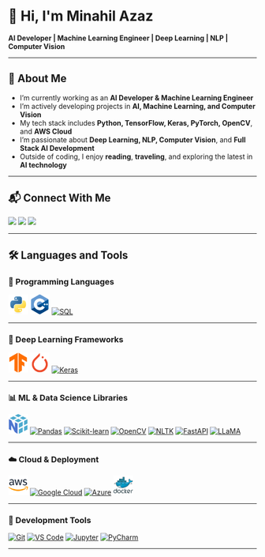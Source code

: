 # 👋 Hi, I'm Minahil Azaz

**AI Developer | Machine Learning Engineer | Deep Learning | NLP | Computer Vision**

---

## 🚀 About Me

- I’m currently working as an **AI Developer & Machine Learning Engineer**
- I’m actively developing projects in **AI, Machine Learning, and Computer Vision**
- My tech stack includes **Python, TensorFlow, Keras, PyTorch, OpenCV**, and **AWS Cloud**
- I’m passionate about **Deep Learning, NLP, Computer Vision**, and **Full Stack AI Development**
- Outside of coding, I enjoy **reading**, **traveling**, and exploring the latest in **AI technology**

---

## 📬 Connect With Me

<a href="https://api.whatsapp.com/send?phone=923204663370"><img src="https://img.shields.io/badge/WhatsApp-25D366?style=for-the-badge&logo=whatsapp&logoColor=white"/></a>
<a href="mailto:minahilazaz45@gmail.com"><img src="https://img.shields.io/badge/Gmail-D14836?style=for-the-badge&logo=gmail&logoColor=white"/></a>
<a href="https://www.linkedin.com/in/minahil-azaz-397756241/"><img src="https://img.shields.io/badge/LinkedIn-0077B5?style=for-the-badge&logo=linkedin&logoColor=white"/></a>

---

## 🛠️ Languages and Tools

### 🔹 Programming Languages
<a href="https://www.python.org/" target="_blank"><img src="https://raw.githubusercontent.com/devicons/devicon/master/icons/python/python-original.svg" alt="Python" width="40"/></a>
<a href="https://isocpp.org/" target="_blank"><img src="https://raw.githubusercontent.com/devicons/devicon/master/icons/cplusplus/cplusplus-original.svg" alt="C++" width="40"/></a>
<a href="https://www.w3schools.com/sql/" target="_blank"><img src="https://www.svgrepo.com/show/255832/sql.svg" alt="SQL" width="40"/></a>

---

### 🤖 Deep Learning Frameworks
<a href="https://www.tensorflow.org/" target="_blank"><img src="https://raw.githubusercontent.com/devicons/devicon/master/icons/tensorflow/tensorflow-original.svg" alt="TensorFlow" width="40"/></a>
<a href="https://pytorch.org/" target="_blank"><img src="https://raw.githubusercontent.com/devicons/devicon/master/icons/pytorch/pytorch-original.svg" alt="PyTorch" width="40"/></a>
<a href="https://keras.io/" target="_blank"><img src="https://upload.wikimedia.org/wikipedia/commons/a/ae/Keras_logo.svg" alt="Keras" width="40"/></a>

---

### 📊 ML & Data Science Libraries
<a href="https://numpy.org/" target="_blank"><img src="https://raw.githubusercontent.com/devicons/devicon/master/icons/numpy/numpy-original.svg" alt="NumPy" width="40"/></a>
<a href="https://pandas.pydata.org/" target="_blank"><img src="https://pandas.pydata.org/static/img/pandas_white.svg" alt="Pandas" width="40"/></a>
<a href="https://scikit-learn.org/" target="_blank"><img src="https://upload.wikimedia.org/wikipedia/commons/0/05/Scikit_learn_logo_small.svg" alt="Scikit-learn" width="40"/></a>
<a href="https://opencv.org/" target="_blank"><img src="https://upload.wikimedia.org/wikipedia/commons/3/32/OpenCV_Logo_with_text_svg_version.svg" alt="OpenCV" width="40"/></a>
<a href="https://www.nltk.org/" target="_blank"><img src="https://www.vectorlogo.zone/logos/nltk/nltk-icon.svg" alt="NLTK" width="40"/></a>
<a href="https://fastapi.tiangolo.com/" target="_blank"><img src="https://fastapi.tiangolo.com/img/logo-margin/logo-teal.png" alt="FastAPI" width="40"/></a>
<a href="https://www.lama.ai/" target="_blank"><img src="https://avatars.githubusercontent.com/u/103702825?s=200&v=4" alt="LLaMA" width="40"/></a>

---

### ☁️ Cloud & Deployment
<a href="https://aws.amazon.com/" target="_blank"><img src="https://raw.githubusercontent.com/devicons/devicon/master/icons/amazonwebservices/amazonwebservices-original-wordmark.svg" alt="AWS" width="40"/></a>
<a href="https://cloud.google.com/" target="_blank"><img src="https://www.vectorlogo.zone/logos/google_cloud/google_cloud-icon.svg" alt="Google Cloud" width="40"/></a>
<a href="https://azure.microsoft.com/" target="_blank"><img src="https://www.vectorlogo.zone/logos/microsoft_azure/microsoft_azure-icon.svg" alt="Azure" width="40"/></a>
<a href="https://www.docker.com/" target="_blank"><img src="https://raw.githubusercontent.com/devicons/devicon/master/icons/docker/docker-original-wordmark.svg" alt="Docker" width="40"/></a>

---

### 🔧 Development Tools
<a href="https://git-scm.com/" target="_blank"><img src="https://www.vectorlogo.zone/logos/git-scm/git-scm-icon.svg" alt="Git" width="40"/></a>
<a href="https://code.visualstudio.com/" target="_blank"><img src="https://cdn.jsdelivr.net/gh/devicons/devicon/icons/vscode/vscode-original.svg" alt="VS Code" width="40"/></a>
<a href="https://jupyter.org/" target="_blank"><img src="https://cdn.jsdelivr.net/gh/devicons/devicon/icons/jupyter/jupyter-original.svg" alt="Jupyter" width="40"/></a>
<a href="https://www.jetbrains.com/pycharm/" target="_blank"><img src="https://cdn.jsdelivr.net/gh/devicons/devicon/icons/pycharm/pycharm-original.svg" alt="PyCharm" width="40"/></a>

---

